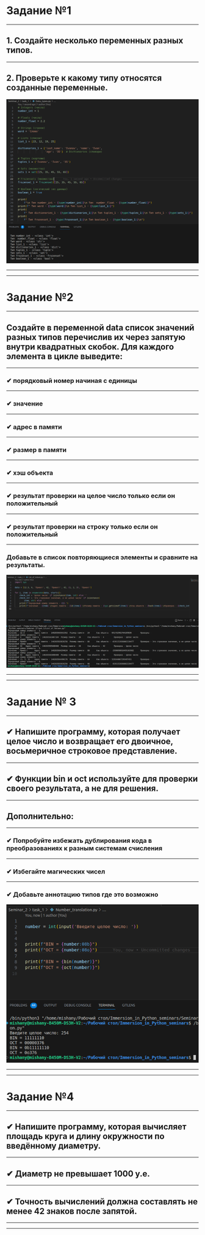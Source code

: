 # Задание №1
___
## 1. Создайте несколько переменных разных типов.
___
## 2. Проверьте к какому типу относятся созданные переменные.

![001](images/001.png)
___
___

# Задание №2
___

## Создайте в переменной data список значений разных типов перечислив их через запятую внутри квадратных скобок. Для каждого элемента в цикле выведите:
___
### ✔ порядковый номер начиная с единицы
___
### ✔ значение
___
### ✔ адрес в памяти
___
### ✔ размер в памяти
___
### ✔ хэш объекта
___
### ✔ результат проверки на целое число только если он положительный
___
### ✔ результат проверки на строку только если он положительный
___
### Добавьте в список повторяющиеся элементы и сравните на результаты.

![002](images/002.png)
___
___

# Задание № 3
___
## ✔ Напишите программу, которая получает целое число и возвращает его двоичное, восьмеричное строковое представление.
___
## ✔ Функции bin и oct используйте для проверки своего результата, а не для решения.
___
## Дополнительно:
___
### ✔ Попробуйте избежать дублирования кода в преобразованиях к разным системам счисления
___
### ✔ Избегайте магических чисел
___
### ✔ Добавьте аннотацию типов где это возможно

![003](images/003.png)
___
___

# Задание №4
___
## ✔ Напишите программу, которая вычисляет площадь круга и длину окружности по введённому диаметру.
___
## ✔ Диаметр не превышает 1000 у.е.
___
## ✔ Точность вычислений должна составлять не менее 42 знаков после запятой.


___
___